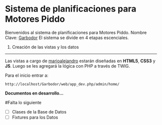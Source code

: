 Sistema de planificaciones para Motores Piddo
=============================================

Bienvenidos al sistema de planificaciones para Motores Piddo. Nombre Clave: [Garbodor][2]
El sistema se divide en 4 etapas escenciales.

1) Creación de las vistas y los datos
-------------------------------------

Las vistas a cargo de [marioalejandro][1] estarán diseñadas en **HTML5**, **CSS3** y **JS**.
Luego se les agregará la lógica con PHP a través de TWIG.

Para el inicio entrar a: 

    http://localhost/Garbodor/web/app_dev.php/admin/home/

**Documentos en desarrollo...**

#Falta lo siguiente
  - [ ] Clases de la Base de Datos
  - [ ] Fixtures para los Datos

[1]: https://github.com/marioalejandro
[2]: http://draflaeon.github.io/Garbodor

